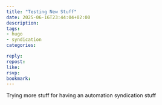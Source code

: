 ```yaml
---
title: "Testing New Stuff"
date: 2025-06-16T23:44:04+02:00
description:
tags:
- hugo
- syndication
categories:

reply:
repost:
like:
rsvp:
bookmark:
---
```


Trying more stuff for having an automation syndication stuff
